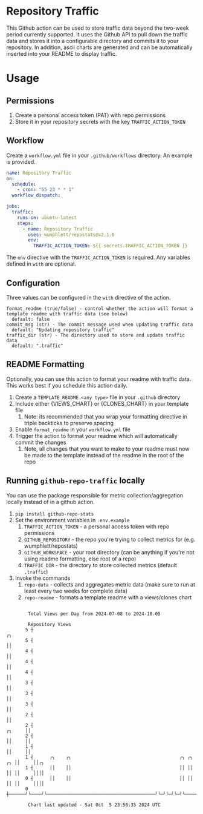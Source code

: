 # Repository Traffic

This Github action can be used to store traffic data beyond the two-week period currently supported.
It uses the Github API to pull down the traffic data and stores it into a configurable directory and commits it to your 
repository. In addition, ascii charts are generated and can be automatically inserted into your README to display traffic.

# Usage
## Permissions
1. Create a personal access token (PAT) with repo permissions
2. Store it in your repository secrets with the key `TRAFFIC_ACTION_TOKEN`

## Workflow
Create a `workflow.yml` file in your `.github/workflows` directory. An example is provided.

```yaml
name: Repository Traffic
on:
  schedule:
    - cron: "55 23 * * 1"
  workflow_dispatch:

jobs:
  traffic:
    runs-on: ubuntu-latest
    steps:
      - name: Repository Traffic
        uses: wumphlett/repostats@v2.1.0
        env:
          TRAFFIC_ACTION_TOKEN: ${{ secrets.TRAFFIC_ACTION_TOKEN }}
```
The `env` directive with the `TRAFFIC_ACTION_TOKEN` is required. Any variables defined in `with` are optional.

## Configuration
Three values can be configured in the `with` directive of the action.
```
format_readme (true/false) - control whether the action will format a template readme with traffic data (see below)
  default: false
commit_msg (str) - The commit message used when updating traffic data
  default: "Updating repository traffic"
traffic_dir (str) - The directory used to store and update traffic data
  default: ".traffic"
```

## README Formatting
Optionally, you can use this action to format your readme with traffic data. This works best if you schedule this action
daily.

1. Create a `TEMPLATE_README.<any type>` file in your `.github` directory
2. Include either {VIEWS_CHART} or {CLONES_CHART} in your template file
   1. Note: its recommended that you wrap your formatting directive in triple backticks to preserve spacing
3. Enable `format_readme` in your `workflow.yml` file
4. Trigger the action to format your readme which will automatically commit the changes
   1. Note, all changes that you want to make to your readme must now be made to the template instead of the readme in the root of the repo

## Running `github-repo-traffic` locally
You can use the package responsible for metric collection/aggregation locally instead of in a github action.

1. `pip install github-repo-stats`
2. Set the environment variables in `.env.example`
   1. `TRAFFIC_ACTION_TOKEN` - a personal access token with repo permissions
   2. `GITHUB_REPOSITORY` - the repo you're trying to collect metrics for (e.g. wumphlett/repostats)
   3. `GITHUB_WORKSPACE` - your root directory (can be anything if you're not using readme formatting, else root of a repo)
   4. `TRAFFIC_DIR` - the directory to store collected metrics (default `.traffic`)
3. Invoke the commands
   1. `repo-data` - collects and aggregates metric data (make sure to run at least every two weeks for complete data)
   2. `repo-readme` - formats a template readme with a views/clones chart

```

        Total Views per Day from 2024-07-08 to 2024-10-05

        Repository Views
       5 ┼                                                                      ╭╮
       5 ┤                                                                      ││
       4 ┤                                                                      ││
       4 ┤                                                                      ││
       4 ┤                                                                      ││
       3 ┤                                                                      ││
       3 ┤                                                                      ││
       3 ┤                                                                      ││
       2 ┤                                                                      ││
       2 ┤                                                               ╭╮     ││
       2 ┤                                                               ││     ││
       1 ┤                                                               ││     ││
       1 ┤      ╭╮    ╭╮                                        ╭╮ ╭╮ ╭╮ ││     ││╭╮
       1 ┤      ││    ││                                        ││ ││ ││ ││     ││││
       0 ┤      ││    ││                                        ││ ││ ││ ││     ││││
       0 ┼──────╯╰────╯╰────────────────────────────────────────╯╰─╯╰─╯╰─╯╰─────╯╰╯╰───────────────

        Chart last updated - Sat Oct  5 23:58:35 2024 UTC
        
```
